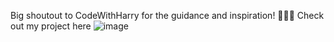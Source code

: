 Big shoutout to CodeWithHarry for the guidance and inspiration! 🙌👨‍💻 Check out my project here
![image](https://github.com/Rohitmh09/UltraEdit-Clone/assets/140766690/7cbbf94c-9a8d-4362-b3a2-7a8044c6446d)
